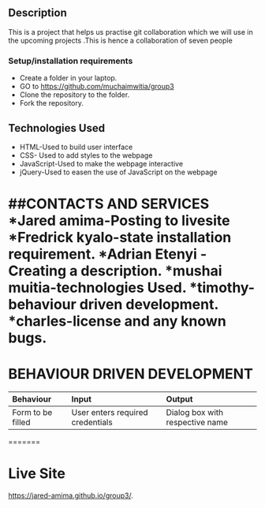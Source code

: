 ## Description
This is a project that helps us practise git collaboration which we will use in the upcoming projects .This is hence a collaboration of seven people 
### Setup/installation requirements
* Create a folder in your laptop.
* GO to https://github.com/muchaimwitia/group3
* Clone the repository to the folder.
* Fork the repository.
## Technologies Used
* HTML-Used to build user interface
* CSS- Used to add styles to the webpage
* JavaScript-Used to make the webpage interactive
* jQuery-Used to easen the use of JavaScript on the webpage

##CONTACTS AND SERVICES
*Jared amima-Posting to livesite
*Fredrick kyalo-state installation requirement.
*Adrian Etenyi - Creating a description.
*mushai muitia-technologies Used.
*timothy-behaviour driven development.
*charles-license and any known bugs.
=======


# BEHAVIOUR DRIVEN DEVELOPMENT
|Behaviour| Input| Output|
|:--------|:-----|:------|
|Form to be filled| User enters required credentials| Dialog box with respective name|
=======
# Live Site
https://jared-amima.github.io/group3/.
